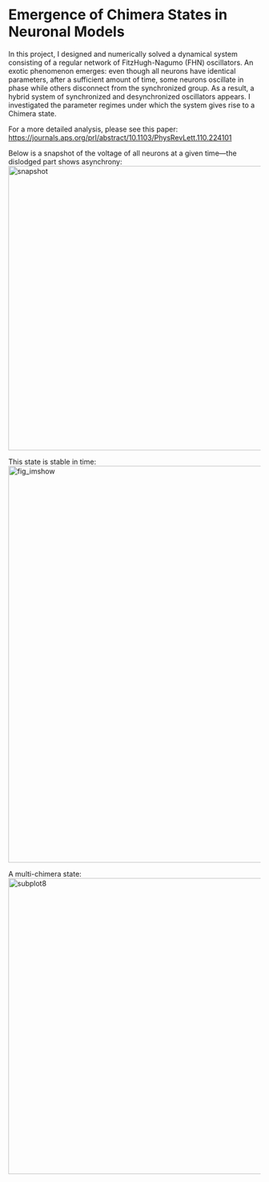 # Emergence of Chimera States in Neuronal Models

In this project, I designed and numerically solved a dynamical system consisting of a regular network of FitzHugh-Nagumo (FHN) oscillators. An exotic phenomenon emerges: even though all neurons have identical parameters, after a sufficient amount of time, some neurons oscillate in phase while others disconnect from the synchronized group. As a result, a hybrid system of synchronized and desynchronized oscillators appears. I investigated the parameter regimes under which the system gives rise to a Chimera state.

For a more detailed analysis, please see this paper:
https://journals.aps.org/prl/abstract/10.1103/PhysRevLett.110.224101

Below is a snapshot of the voltage of all neurons at a given time—the dislodged part shows asynchrony:
<img width="844" height="568" alt="snapshot" src="https://github.com/user-attachments/assets/a19ec6db-6161-4815-8cc4-c479b7bc9e3e" />

This state is stable in time:
<img width="885" height="792" alt="fig_imshow" src="https://github.com/user-attachments/assets/33d1c034-f583-4139-b384-aa25ff3bd568" />

A multi-chimera state:
<img width="1389" height="591" alt="subplot8" src="https://github.com/user-attachments/assets/959d9f0f-b805-45de-b6c3-fc8844edc854" />
